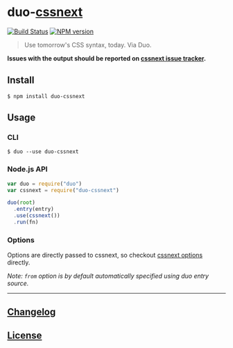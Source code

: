# duo-[cssnext](https://github.com/cssnext/cssnext)

[![Build Status](http://img.shields.io/travis/cssnext/duo-cssnext.svg)](https://travis-ci.org/cssnext/duo-cssnext)
[![NPM version](http://img.shields.io/npm/v/duo-cssnext.svg)](https://www.npmjs.org/package/duo-cssnext)

> Use tomorrow's CSS syntax, today. Via Duo.

**Issues with the output should be reported on [cssnext issue tracker](https://github.com/cssnext/cssnext/issues).**

## Install

```console
$ npm install duo-cssnext
```

## Usage

### CLI

```console
$ duo --use duo-cssnext
```

### Node.js API

```js
var duo = require("duo")
var cssnext = require("duo-cssnext")

duo(root)
  .entry(entry)
  .use(cssnext())
  .run(fn)
```

### Options

Options are directly passed to cssnext, so checkout [cssnext options](http://cssnext.io/usage/) directly.

_Note: `from` option is by default automatically specified using duo entry source._

---

## [Changelog](CHANGELOG.md)

## [License](LICENSE)
